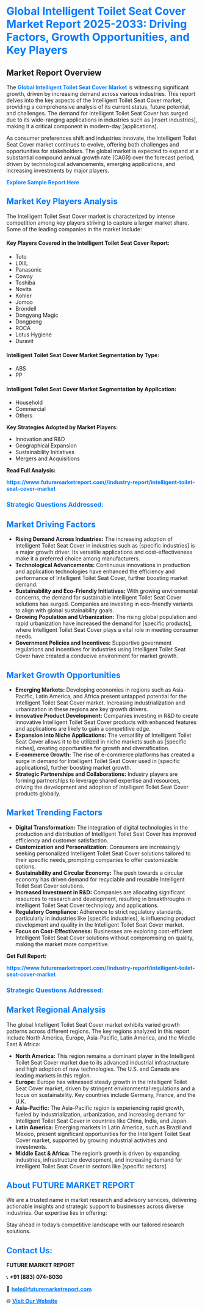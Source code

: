<h1 style="color: #007BFF;">Global Intelligent Toilet Seat Cover Market Report 2025-2033: Driving Factors, Growth Opportunities, and Key Players</h1>

<section id="overview">
<h2>Market Report Overview</h2>
<p>The <a href="https://www.futuremarketreport.com//industry-report/intelligent-toilet-seat-cover-market" style="color: #007BFF; text-decoration: none;"><strong>Global Intelligent Toilet Seat Cover Market</strong></a> is witnessing significant growth, driven by increasing demand across various industries. This report delves into the key aspects of the Intelligent Toilet Seat Cover market, providing a comprehensive analysis of its current status, future potential, and challenges. The demand for Intelligent Toilet Seat Cover has surged due to its wide-ranging applications in industries such as [insert industries], making it a critical component in modern-day [applications].</p>
<p>As consumer preferences shift and industries innovate, the Intelligent Toilet Seat Cover market continues to evolve, offering both challenges and opportunities for stakeholders. The global market is expected to expand at a substantial compound annual growth rate (CAGR) over the forecast period, driven by technological advancements, emerging applications, and increasing investments by major players.</p>
</section>

<section id="overview">
<p><a href="https://www.futuremarketreport.com//request-sample/reportId=54962" style="color: #007BFF; text-decoration: none;"><strong>Explore Sample Report Here</strong></a></p>
</section>

<section id="key-players">
<h2 style="color: #007BFF;">Market Key Players Analysis</h2>
<p>The Intelligent Toilet Seat Cover market is characterized by intense competition among key players striving to capture a larger market share. Some of the leading companies in the market include:</p>
<h4>Key Players Covered in the Intelligent Toilet Seat Cover Report:</h4>
<ul><li>Toto</li><li>LIXIL</li><li>Panasonic</li><li>Coway</li><li>Toshiba</li><li>Novita</li><li>Kohler</li><li>Jomoo</li><li>Brondell</li><li>Dongyang Magic</li><li>Dongpeng</li><li>ROCA</li><li>Lotus Hygiene</li><li>Duravit</li></ul>
<h4>Intelligent Toilet Seat Cover Market Segmentation by Type:</h4>
<ul><li>ABS</li><li>PP</li></ul>

<h4>Intelligent Toilet Seat Cover Market Segmentation by Application:</h4>
<ul><li>Household</li><li>Commercial</li><li>Others</li></ul>
<p><strong>Key Strategies Adopted by Market Players:</strong></p>
<ul>
<li>Innovation and R&D</li>
<li>Geographical Expansion</li>
<li>Sustainability Initiatives</li>
<li>Mergers and Acquisitions</li>
</ul>
</section>

<section>
<p><strong>Read Full Analysis: </strong></p><a href="https://www.futuremarketreport.com//industry-report/intelligent-toilet-seat-cover-market" style="color: #007BFF; text-decoration: none;"><strong>https://www.futuremarketreport.com//industry-report/intelligent-toilet-seat-cover-market</strong></a>
<h3 style="color: #007BFF;">Strategic Questions Addressed:</h3>
</section>

<section id="driving-factors">
<h2 style="color: #007BFF;">Market Driving Factors</h2>
<ul>
<li><strong>Rising Demand Across Industries:</strong> The increasing adoption of Intelligent Toilet Seat Cover in industries such as [specific industries] is a major growth driver. Its versatile applications and cost-effectiveness make it a preferred choice among manufacturers.</li>
<li><strong>Technological Advancements:</strong> Continuous innovations in production and application technologies have enhanced the efficiency and performance of Intelligent Toilet Seat Cover, further boosting market demand.</li>
<li><strong>Sustainability and Eco-Friendly Initiatives:</strong> With growing environmental concerns, the demand for sustainable Intelligent Toilet Seat Cover solutions has surged. Companies are investing in eco-friendly variants to align with global sustainability goals.</li>
<li><strong>Growing Population and Urbanization:</strong> The rising global population and rapid urbanization have increased the demand for [specific products], where Intelligent Toilet Seat Cover plays a vital role in meeting consumer needs.</li>
<li><strong>Government Policies and Incentives:</strong> Supportive government regulations and incentives for industries using Intelligent Toilet Seat Cover have created a conducive environment for market growth.</li>
</ul>
</section>

<section id="growth-opportunities">
<h2 style="color: #007BFF;">Market Growth Opportunities</h2>
<ul>
<li><strong>Emerging Markets:</strong> Developing economies in regions such as Asia-Pacific, Latin America, and Africa present untapped potential for the Intelligent Toilet Seat Cover market. Increasing industrialization and urbanization in these regions are key growth drivers.</li>
<li><strong>Innovative Product Development:</strong> Companies investing in R&D to create innovative Intelligent Toilet Seat Cover products with enhanced features and applications are likely to gain a competitive edge.</li>
<li><strong>Expansion into Niche Applications:</strong> The versatility of Intelligent Toilet Seat Cover allows it to be utilized in niche markets such as [specific niches], creating opportunities for growth and diversification.</li>
<li><strong>E-commerce Growth:</strong> The rise of e-commerce platforms has created a surge in demand for Intelligent Toilet Seat Cover used in [specific applications], further boosting market growth.</li>
<li><strong>Strategic Partnerships and Collaborations:</strong> Industry players are forming partnerships to leverage shared expertise and resources, driving the development and adoption of Intelligent Toilet Seat Cover products globally.</li>
</ul>
</section>

<section id="trending-factors">
<h2 style="color: #007BFF;">Market Trending Factors</h2>
<ul>
<li><strong>Digital Transformation:</strong> The integration of digital technologies in the production and distribution of Intelligent Toilet Seat Cover has improved efficiency and customer satisfaction.</li>
<li><strong>Customization and Personalization:</strong> Consumers are increasingly seeking personalized Intelligent Toilet Seat Cover solutions tailored to their specific needs, prompting companies to offer customizable options.</li>
<li><strong>Sustainability and Circular Economy:</strong> The push towards a circular economy has driven demand for recyclable and reusable Intelligent Toilet Seat Cover solutions.</li>
<li><strong>Increased Investment in R&D:</strong> Companies are allocating significant resources to research and development, resulting in breakthroughs in Intelligent Toilet Seat Cover technology and applications.</li>
<li><strong>Regulatory Compliance:</strong> Adherence to strict regulatory standards, particularly in industries like [specific industries], is influencing product development and quality in the Intelligent Toilet Seat Cover market.</li>
<li><strong>Focus on Cost-Effectiveness:</strong> Businesses are exploring cost-efficient Intelligent Toilet Seat Cover solutions without compromising on quality, making the market more competitive.</li>
</ul>
</section>

<section>
<p><strong>Get Full Report: </strong></p><a href="https://www.futuremarketreport.com//industry-report/intelligent-toilet-seat-cover-market" style="color: #007BFF; text-decoration: none;"><strong>https://www.futuremarketreport.com//industry-report/intelligent-toilet-seat-cover-market</strong></a>
<h3 style="color: #007BFF;">Strategic Questions Addressed:</h3>
</section>


<section id="regional-analysis">
<h2 style="color: #007BFF;">Market Regional Analysis</h2>
<p>The global Intelligent Toilet Seat Cover market exhibits varied growth patterns across different regions. The key regions analyzed in this report include North America, Europe, Asia-Pacific, Latin America, and the Middle East & Africa:</p>
<ul>
<li><strong>North America:</strong> This region remains a dominant player in the Intelligent Toilet Seat Cover market due to its advanced industrial infrastructure and high adoption of new technologies. The U.S. and Canada are leading markets in this region.</li>
<li><strong>Europe:</strong> Europe has witnessed steady growth in the Intelligent Toilet Seat Cover market, driven by stringent environmental regulations and a focus on sustainability. Key countries include Germany, France, and the U.K.</li>
<li><strong>Asia-Pacific:</strong> The Asia-Pacific region is experiencing rapid growth, fueled by industrialization, urbanization, and increasing demand for Intelligent Toilet Seat Cover in countries like China, India, and Japan.</li>
<li><strong>Latin America:</strong> Emerging markets in Latin America, such as Brazil and Mexico, present significant opportunities for the Intelligent Toilet Seat Cover market, supported by growing industrial activities and investments.</li>
<li><strong>Middle East & Africa:</strong> The region’s growth is driven by expanding industries, infrastructure development, and increasing demand for Intelligent Toilet Seat Cover in sectors like [specific sectors].</li>
</ul>
</section>

<footer>
<h2 style="color: #007BFF;">About FUTURE MARKET REPORT</h2>
<p>We are a trusted name in market research and advisory services, delivering actionable insights and strategic support to businesses across diverse industries. Our expertise lies in offering:</p>

<p>Stay ahead in today’s competitive landscape with our tailored research solutions.</p>

<h2 style="color: #007BFF;">Contact Us:</h2>
<p><strong>FUTURE MARKET REPORT</strong></p>
<p>📞 <strong>+91 (883) 074-8030</strong></p>
<p>📧 <strong><a href="mailto:help@futuremarketreport.com" style="color: #007BFF;">help@futuremarketreport.com</a></strong></p>
<p>🌐 <strong><a href="https://www.futuremarketreport.com/" style="color: #007BFF;">Visit Our Website</a></strong></p>
</footer>